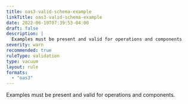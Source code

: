 ```yaml
---
title: oas3-valid-schema-example
linkTitle: oas3-valid-schema-example
date: 2022-06-19T07:39:53-04:00
draft: false
description: |
  Examples must be present and valid for operations and components
severity: warn
recommended: true
ruleType: validation
type: vacuum
layout: rule
formats:
  - "oas3"
---
```



Examples must be present and valid for operations and components.